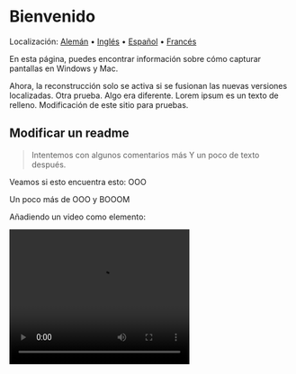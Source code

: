 # Bienvenido
Localización: [Alemán](https://ewildingli.github.io/Global-Instructor-Guidelines/DE/) • [Inglés](https://ewildingli.github.io/Global-Instructor-Guidelines/) • [Español](https://ewildingli.github.io/Global-Instructor-Guidelines/ES/) • [Francés](https://ewildingli.github.io/Global-Instructor-Guidelines/FR/)

En esta página, puedes encontrar información sobre cómo capturar pantallas en Windows y Mac.

Ahora, la reconstrucción solo se activa si se fusionan las nuevas versiones localizadas.
Otra prueba. Algo era diferente.
Lorem ipsum es un texto de relleno.
Modificación de este sitio para pruebas.

## Modificar un readme

> Intentemos con algunos comentarios más
Y un poco de texto después.

Veamos si esto encuentra esto: OOO

Un poco más de OOO y BOOOM

Añadiendo un video como elemento:

<video width="320" height="240" controls><source src="https://github.com/user-attachments/assets/be74703f-6879-45a5-ac12-fa11a221ed79" type="video/mp4">Tu navegador no soporta la etiqueta de video.</video>